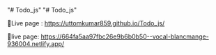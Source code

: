 "# Todo_js" 
"# Todo_js" 



🔴Live page : https://uttomkumar859.github.io/Todo_js/

🔴live page: https://664fa5aa97fbc26e9b6b0b50--vocal-blancmange-936004.netlify.app/
